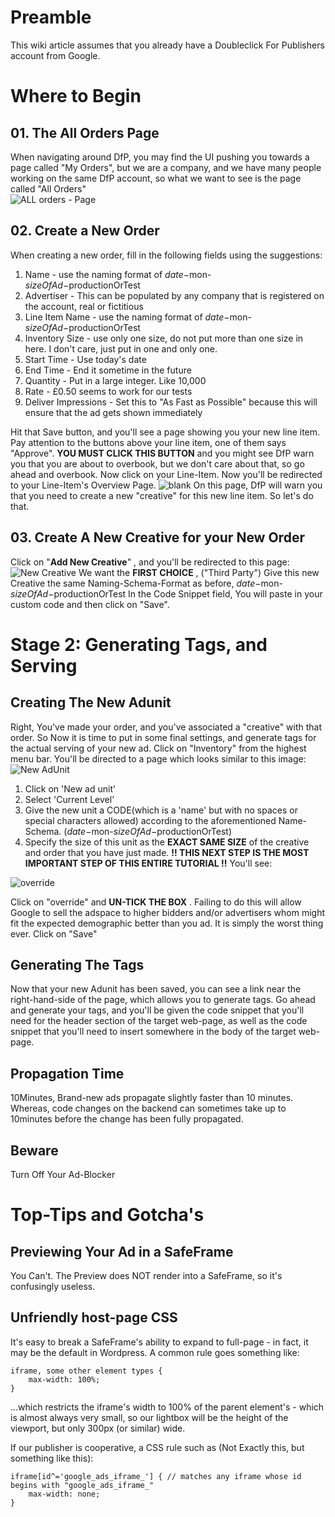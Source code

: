# Preamble
This wiki article assumes that you already have a Doubleclick For Publishers account from Google.

# Where to Begin
## 01. The **All** Orders Page
When navigating around DfP, you may find the UI pushing you towards a page called "My Orders", but we are a company, and we have many people working on the same DfP account, so what we want to see is the page called "All Orders" 
<br>
![ALL orders - Page](https://as.good-loop.com/vert/01-DfP-Tutorial-All-Orders-Page.png)
## 02. Create a New Order
When creating a new order, fill in the following fields using the suggestions:
1. Name - use the naming format of $date-$mon-$sizeOfAd-$productionOrTest
2. Advertiser - This can be populated by any company that is registered on the account, real or fictitious
3. Line Item Name - use the naming format of $date-$mon-$sizeOfAd-$productionOrTest
4. Inventory Size - use only one size, do not put more than one size in here. I don't care, just put in one and only one.
5. Start Time - Use today's date
6. End Time - End it sometime in the future
7. Quantity - Put in a large integer. Like 10,000
8. Rate - £0.50 seems to work for our tests
9. Deliver Impressions - Set this to "As Fast as Possible" because this will ensure that the ad gets shown immediately

Hit that Save button, and you'll see a page showing you your new line item. Pay attention to the buttons above your line item, one of them says "Approve". **YOU MUST CLICK THIS BUTTON** and you might see DfP warn you that you are about to overbook, but we don't care about that, so go ahead and overbook. Now click on your Line-Item. Now you'll be redirected to your Line-Item's Overview Page.
![blank](https://as.good-loop.com/vert/02-DfP-Tutorial-New-Creative.png)
On this page, DfP will warn you that you need to create a new "creative" for this new line item. So let's do that.
## 03. Create A New Creative for your New Order
Click on "**Add New Creative**" , and you'll be redirected to this page:
![New Creative](https://as.good-loop.com/vert/03-DfP-Tutorial-Select-Creative-Type.png)
We want the **FIRST CHOICE** , ("Third Party") 
Give this new Creative the same Naming-Schema-Format as before, $date-$mon-$sizeOfAd-$productionOrTest 
In the Code Snippet field, You will paste in your custom code and then click on "Save".
# Stage 2: Generating Tags, and Serving
## Creating The New Adunit
Right, You've made your order, and you've associated a "creative" with that order. So Now it is time to put in some final settings, and generate tags for the actual serving of your new ad. 
Click on "Inventory" from the highest menu bar. You'll be directed to a page which looks similar to this image: 
![New AdUnit](https://as.good-loop.com/vert/04-DfP-Tutorial-New-AdUnit.png)
1. Click on 'New ad unit'
2. Select 'Current Level'
3. Give the new unit a CODE(which is a 'name' but with no spaces or special characters allowed) according to the aforementioned Name-Schema. ($date-$mon-$sizeOfAd-$productionOrTest)
4. Specify the size of this unit as the **EXACT SAME SIZE** of the creative and order that you have just made.
**!! THIS NEXT STEP IS THE MOST IMPORTANT STEP OF THIS ENTIRE TUTORIAL !!** You'll see:

![override](https://as.good-loop.com/vert/05-DfP-Tutorial-Newadunit-OVERRIDE-zoom.png)

Click on "override" and **UN-TICK THE BOX** . Failing to do this will allow Google to sell the adspace to higher bidders and/or advertisers whom might fit the expected demographic better than you ad. It is simply the worst thing ever. 
Click on "Save"
## Generating The Tags
Now that your new Adunit has been saved, you can see a link near the right-hand-side of the page, which allows you to generate tags. Go ahead and generate your tags, and you'll be given the code snippet that you'll need for the header section of the target web-page, as well as the code snippet that you'll need to insert somewhere in the body of the target web-page.
## Propagation Time
10Minutes, Brand-new ads propagate slightly faster than 10 minutes. Whereas, code changes on the backend can sometimes take up to 10minutes before the change has been fully propagated.
## Beware
Turn Off Your Ad-Blocker
# Top-Tips and Gotcha's
## Previewing Your Ad in a SafeFrame
You Can't. The Preview does NOT render into a SafeFrame, so it's confusingly useless.
## Unfriendly host-page CSS
It's easy to break a SafeFrame's ability to expand to full-page - in fact, it may be the default in Wordpress. A common rule goes something like:
~~~
iframe, some other element types {
	max-width: 100%;
}
~~~
...which restricts the iframe's width to 100% of the parent element's - which is almost always very small, so our lightbox will be the height of the viewport, but only 300px (or similar) wide.

If our publisher is cooperative, a CSS rule such as (Not Exactly this, but something like this):
~~~
iframe[id^='google_ads_iframe_'] { // matches any iframe whose id begins with "google_ads_iframe_"
	max-width: none;
}
~~~





